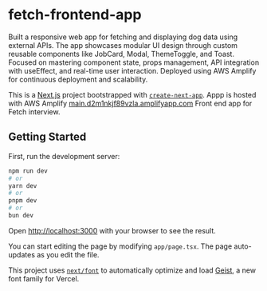 # fetch-frontend-app
Built a responsive web app for fetching and displaying dog data using external APIs. The app showcases modular UI design through custom reusable components like JobCard, Modal, ThemeToggle, and Toast. Focused on mastering component state, props management, API integration with useEffect, and real-time user interaction. Deployed using AWS Amplify for continuous deployment and scalability.

This is a [Next.js](https://nextjs.org) project bootstrapped with [`create-next-app`](https://nextjs.org/docs/app/api-reference/cli/create-next-app).
Appp is hosted with AWS Amplify [main.d2m1nkjf89vzla.amplifyapp.com](main.d2m1nkjf89vzla.amplifyapp.com)
Front end app for Fetch interview.


## Getting Started

First, run the development server:

```bash
npm run dev
# or
yarn dev
# or
pnpm dev
# or
bun dev
```

Open [http://localhost:3000](http://localhost:3000) with your browser to see the result.

You can start editing the page by modifying `app/page.tsx`. The page auto-updates as you edit the file.

This project uses [`next/font`](https://nextjs.org/docs/app/building-your-application/optimizing/fonts) to automatically optimize and load [Geist](https://vercel.com/font), a new font family for Vercel.

